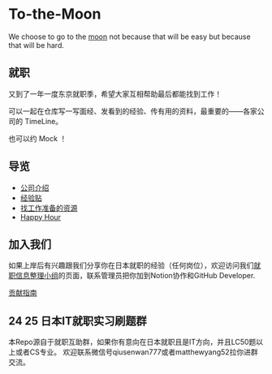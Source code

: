 # To-the-Moon
We choose to go to the [moon](https://www.youtube.com/watch?v=ouRbkBAOGEw) not because that will be easy but because that will be hard.

## 就职

又到了一年一度东京就职季，希望大家互相帮助最后都能找到工作！

可以一起在仓库写一写面经、发看到的经验、传有用的资料，最重要的——各家公司的 TimeLine。

也可以约 Mock ！

## 导览

- [公司介绍](./companies/README.md)
- [经验贴](./experience/README.md)
- [找工作准备的资源](./resources/README.md)
- [Happy Hour](./happy_hour/README.md)

## 加入我们

如果上岸后有兴趣跟我们分享你在日本就职的经验（任何岗位），欢迎访问我们[就职信息整理小组](https://qiusenwan.notion.site/611f9d5610e24cd396408de93e2f3c35)的页面，联系管理员把你加到Notion协作和GitHub Developer.

[贡献指南](https://qiusenwan.notion.site/Onboard-82e2b21a6dc1477fa75375653c850f5f)

## 24 25 日本IT就职实习刷题群
本Repo源自于就职互助群，如果你有意向在日本就职且是IT方向，并且LC50题以上或者CS专业。
欢迎联系微信号qiusenwan777或者matthewyang52拉你进群交流。
